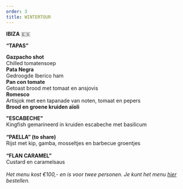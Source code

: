 ```yaml
---
order: 3
title: WINTERTOUR
---
```

**IBIZA** 🇪🇸

**“TAPAS”** 

**Gazpacho shot**\
Chilled tomatensoep\
**Pata Negra** \
Gedroogde Iberico ham \
**Pan con tomate**\
Getoast brood met tomaat en ansjovis \
**Romesco**\
Artisjok met een tapanade van noten, tomaat en pepers\
**Brood en groene kruiden aïoli** 

**"ESCABECHE"**\
Kingfish gemarineerd in kruiden escabeche met basilicum \
\
**“PAELLA” (to share)**\
Rijst met kip, gamba, mosseltjes en barbecue groentjes \
\
**“FLAN CARAMEL”** \
Custard en caramelsaus \
\
*Het menu kost €100,- en is voor twee personen. Je kunt het menu [hier](https://wwc.resengo.com/IndexFrame?companyShortCode=Restaurant_Jaime_van_Heije_Ouderkerk_ad_Amstel&Lang=NL&url=pq%2FFsL5gXV3FwLxirI%2BhvZuhwV2JnpdSlZWpwFydv7m%2BwM61nbehoXN2gnmgf3ZnalSAp6N1eI1raISZlJV2emNLinaZf155e6Cbm4dwf3F4n3WUiV6YhJyVnI5ja41qdk6bi6l4i4VsoZ53gFyWhYCBdbjPoF2ty6SqYp3Flw%3D%3D) bestellen.*